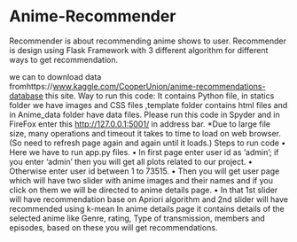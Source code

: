 # Anime-Recommender

Recommender is about recommending anime shows to user. 
Recommender is design using Flask Framework with 3 different algorithm for different ways to get recommendation.


we can to download data fromhttps://www.kaggle.com/CooperUnion/anime-recommendations-database this site.
Way to run this code:
It contains Python file, in statics folder we have images and CSS files ,template folder contains html files and in Anime_data folder have data files.
Please run this code in Spyder and in FireFox enter this  http://127.0.0.1:5001/ in address bar.
*Due to large file size, many operations and timeout it takes to time to load on web browser.
 (So need to refresh page again and again until it loads.) 
Steps to run code
•	Here we have to run app.py files.
•	In first page enter user id as ‘admin’; if you enter ‘admin’ then you will get all plots related to our project.
•	Otherwise enter user id between 1 to 73515.
•	Then you will get user page which will have two slider with anime images  and their names and if you click on them we will be directed to anime details page.
•	In that 1st slider will have recommendation base on Apriori algorithm and 2nd slider will have recommended using k-mean 
In anime details page it contains details of the selected anime like Genre, rating, Type of transmission, members and episodes, based on these you will get recommendations.
